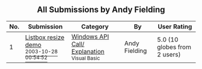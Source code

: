 ﻿<div align="center">

## All Submissions by Andy Fielding

</div>

No.  | Submission | Category | By   | User Rating
---- | ---------- | -------- | ---- | -----------
1 | [Listbox resize demo<br /><sup>2003-10-28 00:54:52</sup>](https://github.com/Planet-Source-Code/andy-fielding-listbox-resize-demo__1-49315) | [Windows API Call/ Explanation<br /><sup>Visual Basic</sup>](../ByCategory/windows-api-call-explanation__1-39.md) | Andy Fielding | 5.0 (10 globes from 2 users)
